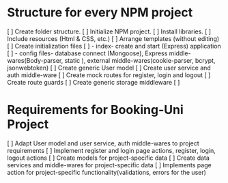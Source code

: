 # Structure for every NPM project

[ ] Create folder structure.
[ ] Initialize NPM project.
[ ] Install libraries.
[ ] Include resources (Html & CSS, etc.)
[ ] Arrange templates (without editing)
[ ] Create initialization files
[ ] - index- create and start (Express) application
[ ] - config files- database connect (Mongoose), Express middle-wares(Body-parser, static ),
 external middle-wares(cookie-parser, bcrypt, jsonwebtoken)
[ ] Create generic User model
[ ] Create user service and auth middle-ware
[ ] Create mock routes for register, login and logout
[ ] Create route guards
[ ] Create generic storage middleware
[ ] 


# Requirements for Booking-Uni Project

[ ] Adapt User model and user service, auth middle-wares to project requirements
[ ] Implement register and login page actions, register, login, logout actions
[ ] Create models for project-specific data
[ ] Create data services and middle-wares for project-specific data
[ ] Implements page action for project-specific functionality(validations, errors for the user)